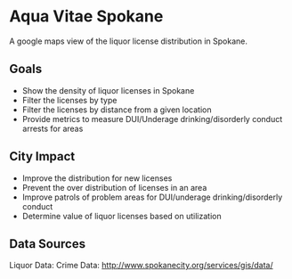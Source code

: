 Aqua Vitae Spokane
==================

A google maps view of the liquor license distribution in Spokane.


Goals
-----

* Show the density of liquor licenses in Spokane
* Filter the licenses by type
* Filter the licenses by distance from a given location
* Provide metrics to measure DUI/Underage drinking/disorderly conduct arrests for areas

City Impact
-----------

* Improve the distribution for new licenses
* Prevent the over distribution of licenses in an area
* Improve patrols of problem areas for DUI/underage drinking/disorderly conduct
* Determine value of liquor licenses based on utilization

Data Sources
------------

Liquor Data: 
Crime Data: http://www.spokanecity.org/services/gis/data/